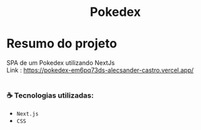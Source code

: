 <h1 align="center"> Pokedex </h1>

# Resumo do projeto
SPA de um Pokedex utilizando NextJs
<br/>
Link : https://pokedex-em6pq73ds-alecsander-castro.vercel.app/

# <h3 align="left"> :coffee: Tecnologias utilizadas: </h3>

- ``Next.js``
- ``CSS``


